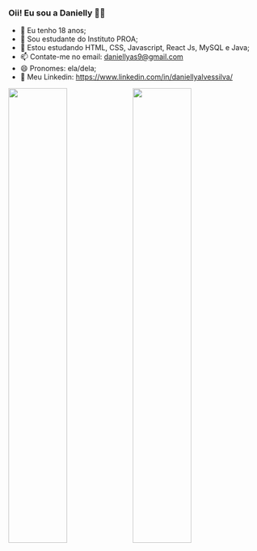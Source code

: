### Oii! Eu sou a Danielly 👋😊

- 📌 Eu tenho 18 anos;
- 📒 Sou estudante do Instituto PROA;
- 🌱 Estou estudando HTML, CSS, Javascript, React Js, MySQL e Java;
- 📫 Contate-me no email: daniellyas9@gmail.com
- 😄 Pronomes: ela/dela;
- 📡 Meu Linkedin: https://www.linkedin.com/in/daniellyalvessilva/

<div>
<img width="48%" src="https://github-readme-stats.vercel.app/api?username=daniellysilva&show_icons=true&theme=radical&include_all_commits=true&count_private=true"/>
<img width="48%" src="https://github-readme-stats.vercel.app/api/top-langs/?username=daniellysilva&layout=compact&langs_count=16&theme=radical"/>
</div>
